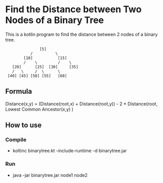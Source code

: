 # Find the Distance between Two Nodes of a Binary Tree
This is a kotlin program to find the distance between 2 nodes of a binary tree.

                   [5]
               /          \
            [10]           [15]
            /    \         /    \
       [20]      [25]  [30]     [35]
       /   \     /  \      \    
     [40] [45] [50] [55]   [60]

## Formula
 Distance(x,y) = (Distance(root,x) + Distance(root,y)) - 2 * Distance(root, Lowest Common Ancestor(x,y) )

## How to use
### Compile
 - koltinc binarytree.kt -include-runtime -d binarytree.jar
### Run
 - java -jar binarytree.jar node1 node2
